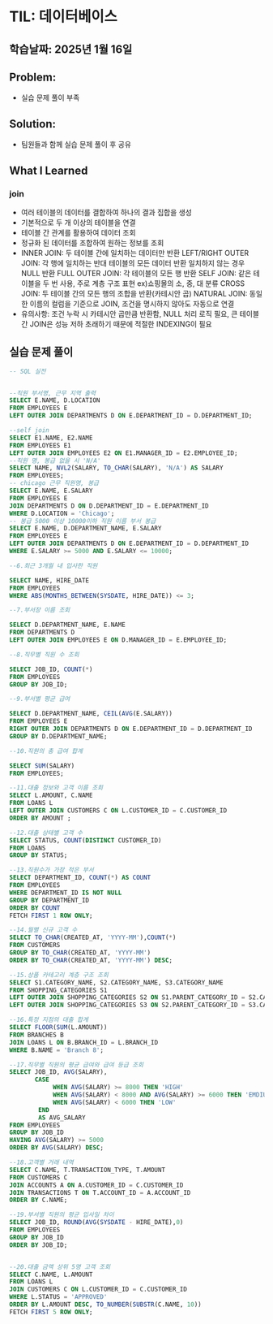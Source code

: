 # TIL: 데이터베이스
## 학습날짜: 2025년 1월 16일

## Problem: 
- 실습 문제 풀이 부족

## Solution:
- 팀원들과 함께 실습 문제 풀이 후 공유

## What I Learned
### join
- 여러 테이블의 데이터를 결합하여 하나의 결과 집합을 생성
- 기본적으로 두 개 이상의 테이블을 연결
- 테이블 간 관계를 활용하여 데이터 조회
- 정규화 된 데이터를 조합하여 원하는 정보를 조회
- INNER JOIN: 두 테이블 간에 일치하는 데이터만 반환
  LEFT/RIGHT OUTER JOIN: 각 행에 일치하는 반대 테이블의 모든 데이터 반환 일치하지 않는 경우 NULL 반환
  FULL OUTER JOIN: 각 테이블의 모든 행 반환
  SELF JOIN: 같은 테이블을 두 번 사용, 주로 계층 구조 표현 ex)쇼핑몰의 소, 중, 대 분류
  CROSS JOIN: 두 테이블 간의 모든 행의 조합을 반환(카테시안 곱)
  NATURAL JOIN: 동일한 이름의 컬럼을 기준으로 JOIN, 조건을 명시하지 않아도 자동으로 연결
- 유의사항: 조건 누락 시 카테시안 곱만큼 반환함, NULL 처리 로직 필요, 큰 테이블 간 JOIN은 성능 저하 초래하기 때문에 적절한 INDEXING이 필요

## 실습 문제 풀이
``` sql
-- SQL 실전


--직원 부서명, 근무 지역 출력 
SELECT E.NAME, D.LOCATION
FROM EMPLOYEES E
LEFT OUTER JOIN DEPARTMENTS D ON E.DEPARTMENT_ID = D.DEPARTMENT_ID;

--self join
SELECT E1.NAME, E2.NAME 
FROM EMPLOYEES E1
LEFT OUTER JOIN EMPLOYEES E2 ON E1.MANAGER_ID = E2.EMPLOYEE_ID;
--직원 명, 봉급 없을 시 'N/A'
SELECT NAME, NVL2(SALARY, TO_CHAR(SALARY), 'N/A') AS SALARY
FROM EMPLOYEES;
-- chicago 근무 직원명, 봉급
SELECT E.NAME, E.SALARY
FROM EMPLOYEES E
JOIN DEPARTMENTS D ON D.DEPARTMENT_ID = E.DEPARTMENT_ID
WHERE D.LOCATION = 'Chicago';
-- 봉급 5000 이상 10000이하 직원 이름 부서 봉급
SELECT E.NAME, D.DEPARTMENT_NAME, E.SALARY
FROM EMPLOYEES E
LEFT OUTER JOIN DEPARTMENTS D ON E.DEPARTMENT_ID = D.DEPARTMENT_ID
WHERE E.SALARY >= 5000 AND E.SALARY <= 10000;

--6.최근 3개월 내 입사한 직원

SELECT NAME, HIRE_DATE
FROM EMPLOYEES
WHERE ABS(MONTHS_BETWEEN(SYSDATE, HIRE_DATE)) <= 3;

--7.부서장 이름 조회

SELECT D.DEPARTMENT_NAME, E.NAME
FROM DEPARTMENTS D
LEFT OUTER JOIN EMPLOYEES E ON D.MANAGER_ID = E.EMPLOYEE_ID;

--8.직무별 직원 수 조회

SELECT JOB_ID, COUNT(*)
FROM EMPLOYEES
GROUP BY JOB_ID;

--9.부서별 평균 급여

SELECT D.DEPARTMENT_NAME, CEIL(AVG(E.SALARY))
FROM EMPLOYEES E
RIGHT OUTER JOIN DEPARTMENTS D ON E.DEPARTMENT_ID = D.DEPARTMENT_ID
GROUP BY D.DEPARTMENT_NAME;

--10.직원의 총 급여 합계

SELECT SUM(SALARY)
FROM EMPLOYEES;

--11.대출 정보와 고객 이름 조회
SELECT L.AMOUNT, C.NAME
FROM LOANS L
LEFT OUTER JOIN CUSTOMERS C ON L.CUSTOMER_ID = C.CUSTOMER_ID
ORDER BY AMOUNT ;

--12.대출 상태별 고객 수
SELECT STATUS, COUNT(DISTINCT CUSTOMER_ID)
FROM LOANS
GROUP BY STATUS;

--13.직원수가 가장 적은 부서
SELECT DEPARTMENT_ID, COUNT(*) AS COUNT
FROM EMPLOYEES
WHERE DEPARTMENT_ID IS NOT NULL
GROUP BY DEPARTMENT_ID
ORDER BY COUNT 
FETCH FIRST 1 ROW ONLY;

--14.월별 신규 고객 수
SELECT TO_CHAR(CREATED_AT, 'YYYY-MM'),COUNT(*)
FROM CUSTOMERS
GROUP BY TO_CHAR(CREATED_AT, 'YYYY-MM')
ORDER BY TO_CHAR(CREATED_AT, 'YYYY-MM') DESC;

--15.상품 카테고리 계층 구조 조회
SELECT S1.CATEGORY_NAME, S2.CATEGORY_NAME, S3.CATEGORY_NAME
FROM SHOPPING_CATEGORIES S1
LEFT OUTER JOIN SHOPPING_CATEGORIES S2 ON S1.PARENT_CATEGORY_ID = S2.CATEGORY_ID
LEFT OUTER JOIN SHOPPING_CATEGORIES S3 ON S2.PARENT_CATEGORY_ID = S3.CATEGORY_ID;

--16.특정 지점의 대출 합계
SELECT FLOOR(SUM(L.AMOUNT))
FROM BRANCHES B
JOIN LOANS L ON B.BRANCH_ID = L.BRANCH_ID
WHERE B.NAME = 'Branch 8';

--17.직무별 직원의 평균 급여와 급여 등급 조회
SELECT JOB_ID, AVG(SALARY),
       CASE
            WHEN AVG(SALARY) >= 8000 THEN 'HIGH'
            WHEN AVG(SALARY) < 8000 AND AVG(SALARY) >= 6000 THEN 'EMDIUM'
            WHEN AVG(SALARY) < 6000 THEN 'LOW'
        END
        AS AVG_SALARY
FROM EMPLOYEES
GROUP BY JOB_ID
HAVING AVG(SALARY) >= 5000
ORDER BY AVG(SALARY) DESC;

--18.고객별 거래 내역
SELECT C.NAME, T.TRANSACTION_TYPE, T.AMOUNT
FROM CUSTOMERS C 
JOIN ACCOUNTS A ON A.CUSTOMER_ID = C.CUSTOMER_ID
JOIN TRANSACTIONS T ON T.ACCOUNT_ID = A.ACCOUNT_ID
ORDER BY C.NAME;

--19.부서별 직원의 평균 입사일 차이
SELECT JOB_ID, ROUND(AVG(SYSDATE - HIRE_DATE),0)
FROM EMPLOYEES
GROUP BY JOB_ID
ORDER BY JOB_ID;


--20.대출 금액 상위 5명 고객 조회
SELECT C.NAME, L.AMOUNT
FROM LOANS L
JOIN CUSTOMERS C ON L.CUSTOMER_ID = C.CUSTOMER_ID
WHERE L.STATUS = 'APPROVED'
ORDER BY L.AMOUNT DESC, TO_NUMBER(SUBSTR(C.NAME, 10))
FETCH FIRST 5 ROW ONLY;
```
